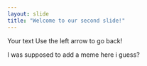 ```yaml
---
layout: slide
title: "Welcome to our second slide!"
---
```

Your text
Use the left arrow to go back!

I was supposed to add a meme here i guess?

